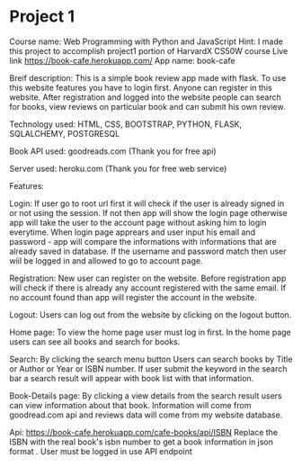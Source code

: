 # Project 1

Course name: Web Programming with Python and JavaScript
Hint: I made this project to accomplish project1 portion of HarvardX CS50W course
Live link https://book-cafe.herokuapp.com/
App name: book-cafe

Breif description: This is a simple book review app made with flask. To use this website features you have to login first. Anyone can register in this website. After registration and logged into the website people can search for books, view reviews on particular book and can submit his own review.

Technology used: HTML, CSS, BOOTSTRAP, PYTHON, FLASK, SQLALCHEMY, POSTGRESQL

Book API used: goodreads.com (Thank you for free api)

Server used: heroku.com (Thank you for free web service)

Features:

Login: If user go to root url first it will check if the user is already signed in or not using the session. If not then app will show the login page otherwise app will take the user to the account page without asking him to login everytime. When login page apprears and user input his email and password - app will compare the informations with informations that are already saved in database. If the username and password match then user wiil be logged in and allowed to go to account page.

Registration: New user can register on the website. Before registration app will check if there is already any account registered with the same email. If no account found than app will register the account in the website.

Logout: Users can log out from the website by clicking on the logout button.

Home page: To view the home page user must log in first. In the home page users can see all books and search for books.

Search: By clicking the search menu button Users can search books by Title or Author or Year or ISBN number. If user submit the keyword in the search bar a search result will appear with book list with that information.

Book-Details page: By clicking a view details from the search result users can view information about that book. Information will come from goodread.com api and reviews data will come from my website database.

Api: https://book-cafe.herokuapp.com/cafe-books/api/ISBN Replace the ISBN with the real book's isbn number to get a book information in json format . User must be logged in use API endpoint
